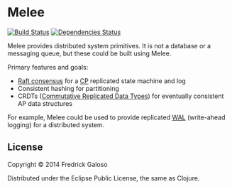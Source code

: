 # Melee

[![Build Status](https://travis-ci.org/wayoutmind/melee.png?branch=master)](https://travis-ci.org/wayoutmind/melee)
[![Dependencies Status](http://www.jarkeeper.com/wayoutmind/melee/status.png)](http://jarkeeper.com/wayoutmind/melee)

Melee provides distributed system primitives. It is not a database or a messaging queue, but these could be built using Melee.

Primary features and goals:

- [Raft consensus](http://raftconsensus.github.io/) for a [CP](http://henryr.github.io/cap-faq/) replicated state machine and log
- Consistent hashing for partitioning
- CRDTs ([Commutative Replicated Data Types](http://pagesperso-systeme.lip6.fr/Marc.Shapiro/papers/RR-6956.pdf)) for eventually consistent AP data structures

For example, Melee could be used to provide replicated [WAL](http://en.wikipedia.org/wiki/Write-ahead_logging) (write-ahead logging) for a distributed system.

## License

Copyright © 2014 Fredrick Galoso

Distributed under the Eclipse Public License, the same as Clojure.
